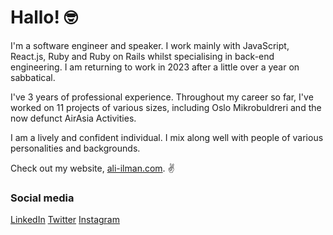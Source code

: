 # Hallo! 🤓

I'm a software engineer and speaker. I work mainly with JavaScript, React.js, Ruby and Ruby on Rails whilst specialising in back-end engineering. I am returning to work in 2023 after a little over a year on sabbatical.

I've 3 years of professional experience. Throughout my career so far, I've worked on 11 projects of various sizes, including Oslo Mikrobuldreri and the now defunct AirAsia Activities.

I am a lively and confident individual. I mix along well with people of various personalities and backgrounds.

Check out my website, [ali-ilman.com](https://ali-ilman.com). :v:
### Social media
[LinkedIn](https://www.linkedin.com/in/aliilman/)
[Twitter](https://twitter.com/thealiilman)
[Instagram](https://instagram.com/thealiilman)

<!--
**thealiilman/thealiilman** is a ✨ _special_ ✨ repository because its `README.md` (this file) appears on your GitHub profile.

Here are some ideas to get you started:

- 🔭 I’m currently working on ...
- 🌱 I’m currently learning ...
- 👯 I’m looking to collaborate on ...
- 🤔 I’m looking for help with ...
- 💬 Ask me about ...
- 📫 How to reach me: ...
- 😄 Pronouns: ...
- ⚡ Fun fact: ...
-->

